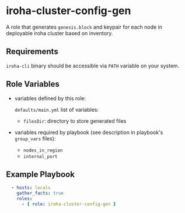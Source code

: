 iroha-cluster-config-gen
=========

A role that generates `genesis.block` and keypair for each node in deployable iroha cluster based on inventory. 

Requirements
------------

`iroha-cli` binary should be accessible via `PATH` variable on your system.

Role Variables
--------------

- variables defined by this role:

    `defaults/main.yml` list of variables: 
    - `filesDir`: directory to store generated files
    
- variables required by playbook (see description in playbook's `group_vars` files):
    - `nodes_in_region`
    - `internal_port`


Example Playbook
----------------

```yaml
  - hosts: locals
    gather_facts: true
    roles:
      - { role: iroha-cluster-config-gen }
```
